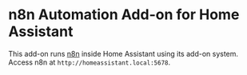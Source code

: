 # n8n Automation Add-on for Home Assistant

This add-on runs [n8n](https://n8n.io/) inside Home Assistant using its add-on system. Access n8n at `http://homeassistant.local:5678`.